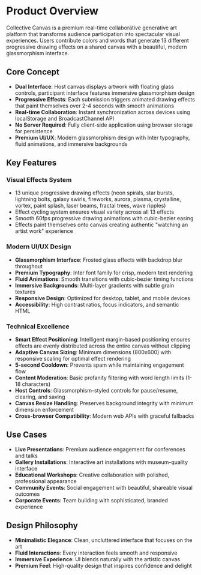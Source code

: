 # Product Overview

Collective Canvas is a premium real-time collaborative generative art platform that transforms audience participation into spectacular visual experiences. Users contribute colors and words that generate 13 different progressive drawing effects on a shared canvas with a beautiful, modern glassmorphism interface.

## Core Concept

- **Dual Interface**: Host canvas displays artwork with floating glass controls, participant interface features immersive glassmorphism design
- **Progressive Effects**: Each submission triggers animated drawing effects that paint themselves over 2-4 seconds with smooth animations
- **Real-time Collaboration**: Instant synchronization across devices using localStorage and BroadcastChannel API
- **No Server Required**: Fully client-side application using browser storage for persistence
- **Premium UI/UX**: Modern glassmorphism design with Inter typography, fluid animations, and immersive backgrounds

## Key Features

### Visual Effects System

- 13 unique progressive drawing effects (neon spirals, star bursts, lightning bolts, galaxy swirls, fireworks, aurora, plasma, crystalline, vortex, paint splash, laser beams, fractal trees, wave ripples)
- Effect cycling system ensures visual variety across all 13 effects
- Smooth 60fps progressive drawing animations with cubic-bezier easing
- Effects paint themselves onto canvas creating authentic "watching an artist work" experience

### Modern UI/UX Design

- **Glassmorphism Interface**: Frosted glass effects with backdrop blur throughout
- **Premium Typography**: Inter font family for crisp, modern text rendering
- **Fluid Animations**: Smooth transitions with cubic-bezier timing functions
- **Immersive Backgrounds**: Multi-layer gradients with subtle grain textures
- **Responsive Design**: Optimized for desktop, tablet, and mobile devices
- **Accessibility**: High contrast ratios, focus indicators, and semantic HTML

### Technical Excellence

- **Smart Effect Positioning**: Intelligent margin-based positioning ensures effects are evenly distributed across the entire canvas without clipping
- **Adaptive Canvas Sizing**: Minimum dimensions (800x600) with responsive scaling for optimal effect rendering
- **5-second Cooldown**: Prevents spam while maintaining engagement flow
- **Content Moderation**: Basic profanity filtering with word length limits (1-18 characters)
- **Host Controls**: Glassmorphism-styled controls for pause/resume, clearing, and saving
- **Canvas Resize Handling**: Preserves background integrity with minimum dimension enforcement
- **Cross-browser Compatibility**: Modern web APIs with graceful fallbacks

## Use Cases

- **Live Presentations**: Premium audience engagement for conferences and talks
- **Gallery Installations**: Interactive art installations with museum-quality interface
- **Educational Workshops**: Creative collaboration with polished, professional appearance
- **Community Events**: Social engagement with beautiful, shareable visual outcomes
- **Corporate Events**: Team building with sophisticated, branded experience

## Design Philosophy

- **Minimalistic Elegance**: Clean, uncluttered interface that focuses on the art
- **Fluid Interactions**: Every interaction feels smooth and responsive
- **Immersive Experience**: UI blends naturally with the artistic canvas
- **Premium Feel**: High-quality design that inspires confidence and delight
